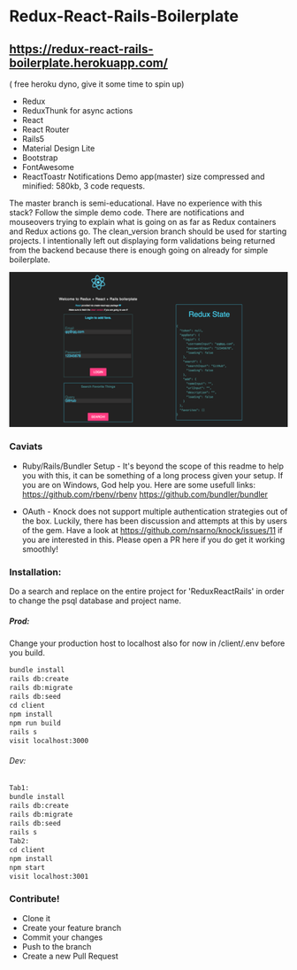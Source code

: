 # Redux-React-Rails-Boilerplate
## https://redux-react-rails-boilerplate.herokuapp.com/ 
( free heroku dyno, give it some time to spin up)

* Redux
* ReduxThunk for async actions
* React
* React Router
* Rails5
* Material Design Lite
* Bootstrap
* FontAwesome
* ReactToastr Notifications
Demo app(master) size compressed and minified: 580kb, 3 code requests.

The master branch is semi-educational. Have no experience with this stack?
Follow the simple demo code. There are notifications and mouseovers
trying to explain what is going on as far as Redux containers and Redux
actions go. The clean_version branch should be used for starting projects. I
intentionally left out displaying form validations being returned from
the backend because there is enough going on already for simple boilerplate.


![Screenshot](screenshot.png)

### Caviats
* Ruby/Rails/Bundler Setup - It's beyond the scope of this readme to 
help you with this, it can be something of a long process given your setup.
If you are on Windows, God help you. Here are some usefull links:
https://github.com/rbenv/rbenv https://github.com/bundler/bundler

* OAuth - Knock does not support multiple authentication  strategies out
of the box. Luckily, there has been discussion and attempts at this by
users of the gem. Have a look at https://github.com/nsarno/knock/issues/11
if you are interested in this. Please open a PR here if you do get it working
smoothly!

### Installation:

Do a search and replace on the entire project for 'ReduxReactRails' in
order to change the psql database and project name. 

##### Prod:
Change your production host to localhost also for now in /client/.env before you build.
```
bundle install
rails db:create
rails db:migrate
rails db:seed
cd client
npm install
npm run build
rails s
visit localhost:3000
```

###### Dev:
```
Tab1:
bundle install
rails db:create
rails db:migrate
rails db:seed
rails s
Tab2:
cd client
npm install
npm start
visit localhost:3001
```

### Contribute!
* Clone it
* Create your feature branch
* Commit your changes
* Push to the branch
* Create a new Pull Request
